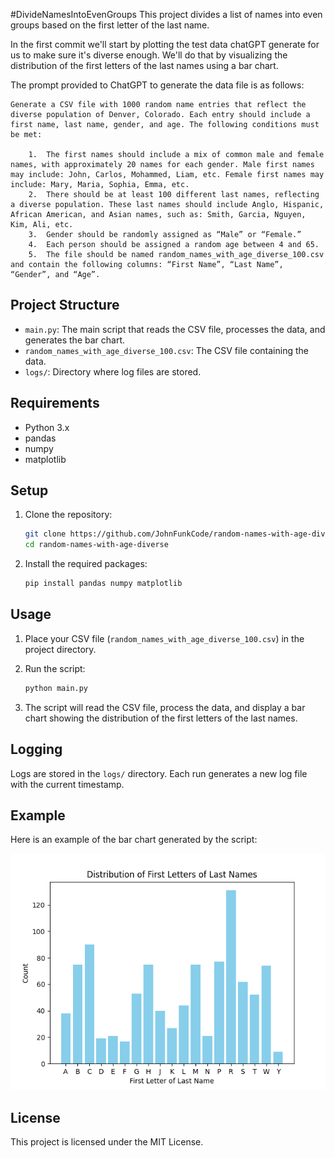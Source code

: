 #DivideNamesIntoEvenGroups
This project divides a list of names into even groups based on the first letter of the last name.

In the first commit we'll start by plotting the test data chatGPT generate for us to make sure it's diverse enough.
We'll do that by visualizing the distribution of the first letters of the last names using a bar chart.

The prompt provided to ChatGPT to generate the data file is as follows:
``````
Generate a CSV file with 1000 random name entries that reflect the diverse population of Denver, Colorado. Each entry should include a first name, last name, gender, and age. The following conditions must be met:

	1.	The first names should include a mix of common male and female names, with approximately 20 names for each gender. Male first names may include: John, Carlos, Mohammed, Liam, etc. Female first names may include: Mary, Maria, Sophia, Emma, etc.
	2.	There should be at least 100 different last names, reflecting a diverse population. These last names should include Anglo, Hispanic, African American, and Asian names, such as: Smith, Garcia, Nguyen, Kim, Ali, etc.
	3.	Gender should be randomly assigned as “Male” or “Female.”
	4.	Each person should be assigned a random age between 4 and 65.
	5.	The file should be named random_names_with_age_diverse_100.csv and contain the following columns: “First Name”, “Last Name”, “Gender”, and “Age”.
``````

## Project Structure

- `main.py`: The main script that reads the CSV file, processes the data, and generates the bar chart.
- `random_names_with_age_diverse_100.csv`: The CSV file containing the data.
- `logs/`: Directory where log files are stored.

## Requirements

- Python 3.x
- pandas
- numpy
- matplotlib

## Setup

1. Clone the repository:
    ```sh
    git clone https://github.com/JohnFunkCode/random-names-with-age-diverse.git
    cd random-names-with-age-diverse
    ```

2. Install the required packages:
    ```sh
    pip install pandas numpy matplotlib
    ```

## Usage

1. Place your CSV file (`random_names_with_age_diverse_100.csv`) in the project directory.

2. Run the script:
    ```sh
    python main.py
    ```

3. The script will read the CSV file, process the data, and display a bar chart showing the distribution of the first letters of the last names.

## Logging

Logs are stored in the `logs/` directory. Each run generates a new log file with the current timestamp.

## Example

Here is an example of the bar chart generated by the script:

![Bar Chart Example](example_chart.png)

## License

This project is licensed under the MIT License.
